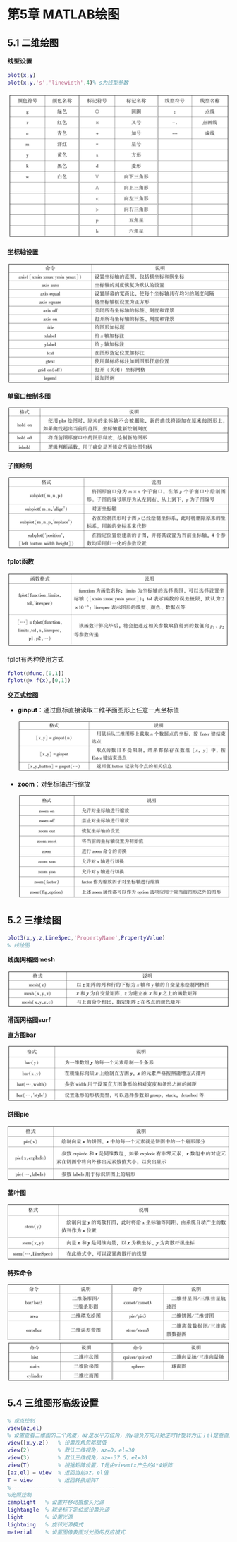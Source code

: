 # 第5章 MATLAB绘图

## 5.1 二维绘图

**线型设置**

```matlab
plot(x,y)
plot(x,y,'s','linewidth',4)% s为线型参数
```

<img src="./Images/第5章 MATLAB绘图/图 5.1.png" alt="图 5.1" style="zoom:50%;" />

**坐标轴设置**

<img src="./Images/第5章 MATLAB绘图/图 5.2.png" alt="图 5.2" style="zoom:50%;" />

**单窗口绘制多图**

<img src="./Images/第5章 MATLAB绘图/图 5.3.png" alt="图 5.3" style="zoom:50%;" />

**子图绘制**

<img src="./Images/第5章 MATLAB绘图/图 5.4.png" alt="图 5.4" style="zoom:50%;" />

**fplot函数**

<img src="./Images/第5章 MATLAB绘图/图 5.5.png" alt="图 5.5" style="zoom:50%;" />

fplot有两种使用方式

```matlab
fplot(@func,[0,1])
fplot(@x f(x),[0,1])
```

**交互式绘图**

- **ginput**：通过鼠标直接读取二维平面图形上任意一点坐标值

  <img src="./Images/第5章 MATLAB绘图/图 5.6.png" alt="图 5.6" style="zoom:50%;" />

- **zoom**：对坐标轴进行缩放

  <img src="./Images/第5章 MATLAB绘图/图 5.7.png" alt="图 5.7" style="zoom:50%;" />

## 5.2 三维绘图

```matlab
plot3(x,y,z,LineSpec,'PropertyName',PropertyValue)
% 线绘图
```

**线面网格图mesh**

<img src="./Images/第5章 MATLAB绘图/图 5.8.png" alt="图 5.8" style="zoom:50%;" />

**滑面网格图surf**

**直方图bar**

<img src="./Images/第5章 MATLAB绘图/图 5.9.png" alt="图 5.9" style="zoom:50%;" />

**饼图pie**

<img src="./Images/第5章 MATLAB绘图/图 5.10.png" alt="图 5.10" style="zoom:50%;" />

**茎叶图**

<img src="./Images/第5章 MATLAB绘图/图 5.11.png" alt="图 5.11" style="zoom:50%;" />

**特殊命令**

<img src="./Images/第5章 MATLAB绘图/图 5.12.png" alt="图 5.12" style="zoom:50%;" />

<img src="./Images/第5章 MATLAB绘图/图 5.13.png" alt="图 5.13" style="zoom:50%;" />

## 5.4 三维图形高级设置

```matlab
% 视点控制
view(az,el)
% 设置查看三维图的三个角度，az是水平方位角，从y轴负方向开始逆时针旋转为正；el是垂直方位角，以向z轴方向的旋转为正
view([x,y,z])	% 设置视角忽略赋值
view(2)			% 默认二维视角，az=0，el=30
view(3)			% 默认三维视角，az=-37.5，el=30
view(T)			% 根据矩阵设置，T是由viewmtx产生的4*4矩阵
[az,el] = view	% 返回当前az，el值
T = view		% 返回转换矩阵T
%---------------------------------
%光照控制
camplight	% 设置并移动摄像头光源
lightangle	% 球坐标下定位或设置光源
light		% 设置光源
lightning	% 旋转光源模式
material	% 设置图像表面对光照的反应模式
```

